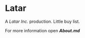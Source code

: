 Latar
=======

A *Latar Inc.* production. Little buy list.

For more information open ***About.md***
